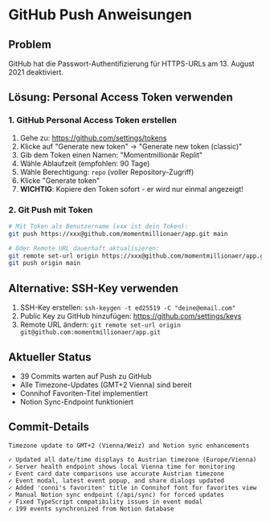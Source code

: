 # GitHub Push Anweisungen

## Problem
GitHub hat die Passwort-Authentifizierung für HTTPS-URLs am 13. August 2021 deaktiviert.

## Lösung: Personal Access Token verwenden

### 1. GitHub Personal Access Token erstellen
1. Gehe zu: https://github.com/settings/tokens
2. Klicke auf "Generate new token" → "Generate new token (classic)"
3. Gib dem Token einen Namen: "Momentmillionär Replit"
4. Wähle Ablaufzeit (empfohlen: 90 Tage)
5. Wähle Berechtigung: `repo` (voller Repository-Zugriff)
6. Klicke "Generate token"
7. **WICHTIG**: Kopiere den Token sofort - er wird nur einmal angezeigt!

### 2. Git Push mit Token
```bash
# Mit Token als Benutzername (xxx ist dein Token):
git push https://xxx@github.com/momentmillionaer/app.git main

# Oder Remote URL dauerhaft aktualisieren:
git remote set-url origin https://xxx@github.com/momentmillionaer/app.git
git push origin main
```

## Alternative: SSH-Key verwenden
1. SSH-Key erstellen: `ssh-keygen -t ed25519 -C "deine@email.com"`
2. Public Key zu GitHub hinzufügen: https://github.com/settings/keys
3. Remote URL ändern: `git remote set-url origin git@github.com:momentmillionaer/app.git`

## Aktueller Status
- 39 Commits warten auf Push zu GitHub
- Alle Timezone-Updates (GMT+2 Vienna) sind bereit
- Connihof Favoriten-Titel implementiert
- Notion Sync-Endpoint funktioniert

## Commit-Details
```
Timezone update to GMT+2 (Vienna/Weiz) and Notion sync enhancements

✓ Updated all date/time displays to Austrian timezone (Europe/Vienna)
✓ Server health endpoint shows local Vienna time for monitoring  
✓ Event card date comparisons use accurate Austrian timezone
✓ Event modal, latest event popup, and share dialogs updated
✓ Added 'conni's favoriten' title in Connihof font for favorites view
✓ Manual Notion sync endpoint (/api/sync) for forced updates
✓ Fixed TypeScript compatibility issues in event modal
✓ 199 events synchronized from Notion database
```